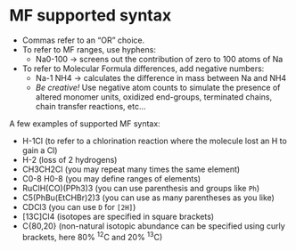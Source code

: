 # MF supported syntax

* Commas refer to an “OR” choice.
* To refer to MF ranges, use hyphens:
  * Na0-100 → screens out the contribution of zero to 100 atoms of Na
* To refer to Molecular Formula differences, add negative numbers:
  * Na-1 NH4 → calculates the difference in mass between Na and NH4
  * *Be creative!* Use negative atom counts to simulate the presence of altered monomer units, oxidized end-groups, terminated chains, chain transfer reactions, etc…

A few examples of supported MF syntax:
* H-1Cl (to refer to a chlorination reaction where the molecule lost an H to gain a Cl)
* H-2 (loss of 2 hydrogens)
* CH3CH2Cl (you may repeat many times the same element)
* C0-8 H0-8 (you may define ranges of elements)
* RuClH(CO)(PPh3)3 (you can use parenthesis and groups like `Ph`)
* C5(PhBu(EtCHBr)2)3 (you can use as many parentheses as you like)
* CDCl3 (you can use `D` for `[2H]`)
* [13C]Cl4 (isotopes are specified in square brackets)
* C{80,20} (non-natural isotopic abundance can be specified using curly brackets, here 80% <sup>12</sup>C and 20% <sup>13</sup>C)
